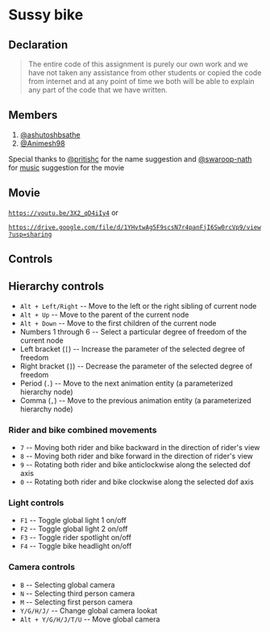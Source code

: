 # Sussy bike

## Declaration

> The entire code of this assignment is purely our own work and we have not taken any assistance from other students or copied the code from internet and at any point of time we both will be able to explain any part of the code that we have written.

## Members

1. [@ashutoshbsathe](https://github.com/ashutoshbsathe)
2. [@Animesh98](https://github.com/Animesh98)

Special thanks to [@pritishc](https://github.com/pritishc) for the name suggestion and [@swaroop-nath](https://github.com/swaroop-nath) for [music](https://www.youtube.com/watch?v=-IudP7eYVLc) suggestion for the movie

## Movie

[`https://youtu.be/3X2_qD4iIy4`](https://youtu.be/3X2_qD4iIy4) or 

[`https://drive.google.com/file/d/1YHvtwAg5F9scsN7r4panFjI6Sw0rcVp9/view?usp=sharing`](https://drive.google.com/file/d/1YHvtwAg5F9scsN7r4panFjI6Sw0rcVp9/view?usp=sharing)

## Controls

## Hierarchy controls

* `Alt + Left/Right` -- Move to the left or the right sibling of current node
* `Alt + Up` -- Move to the parent of the current node
* `Alt + Down` -- Move to the first children of the current node
* Numbers 1 through 6 -- Select a particular degree of freedom of the current node
* Left bracket (`[`) -- Increase the parameter of the selected degree of freedom
* Right bracket (`]`) -- Decrease the parameter of the selected degree of freedom
* Period (`.`) -- Move to the next animation entity (a parameterized hierarchy node)
* Comma (`,`) -- Move to the previous animation entity (a parameterized hierarchy node)

### Rider and bike combined movements

* `7` -- Moving both rider and bike backward in the direction of rider's view
* `8` -- Moving both rider and bike forward in the direction of rider's view
* `9` -- Rotating both rider and bike anticlockwise along the selected dof axis
* `0` -- Rotating both rider and bike clockwise along the selected dof axis

### Light controls

* `F1` -- Toggle global light 1 on/off
* `F2` -- Toggle global light 2 on/off
* `F3` -- Toggle rider spotlight on/off
* `F4` -- Toggle bike headlight on/off 

### Camera controls

* `B` -- Selecting global camera
* `N` -- Selecting third person camera
* `M` -- Selecting first person camera
* `Y/G/H/J/` -- Change global camera lookat
* `Alt + Y/G/H/J/T/U` -- Move global camera
